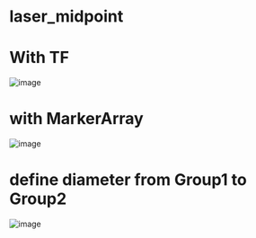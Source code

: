 # laser_midpoint


# With TF
![image](https://github.com/user-attachments/assets/59f67bed-6f9e-4d15-bae1-4284efcae5b0)

# with MarkerArray
![image](https://github.com/user-attachments/assets/8dc258a0-c717-4372-94cd-c85195b4b939)

# define diameter from Group1 to Group2
![image](https://github.com/user-attachments/assets/26b99f37-f38a-486d-82eb-869e767330ea)
